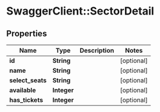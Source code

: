 # SwaggerClient::SectorDetail

## Properties
Name | Type | Description | Notes
------------ | ------------- | ------------- | -------------
**id** | **String** |  | [optional] 
**name** | **String** |  | [optional] 
**select_seats** | **String** |  | [optional] 
**available** | **Integer** |  | [optional] 
**has_tickets** | **Integer** |  | [optional] 


